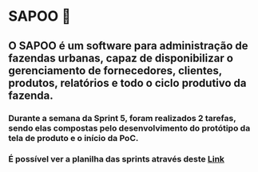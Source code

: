 # SAPOO 🐸
## O SAPOO é um software para administração de fazendas urbanas, capaz de disponibilizar o gerenciamento de fornecedores, clientes, produtos, relatórios e todo o ciclo produtivo da fazenda. 

### Durante a semana da Sprint 5, foram realizados 2 tarefas, sendo elas compostas pelo desenvolvimento do protótipo da tela de produto e o início da PoC.


### É possível ver a planilha das sprints através deste [Link](https://github.com/Mateus03Miranda/ADS_PIM_TerceiroSemestre/blob/main/SCRUM/Planilha%20de%20Sprints.xlsx)
#
